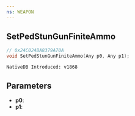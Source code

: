 ```yaml
---
ns: WEAPON
---
```

## SetPedStunGunFiniteAmmo

```c
// 0x24C024BA8379A70A
void SetPedStunGunFiniteAmmo(Any p0, Any p1);
```

```
NativeDB Introduced: v1868
```

## Parameters
* **p0**:
* **p1**:
